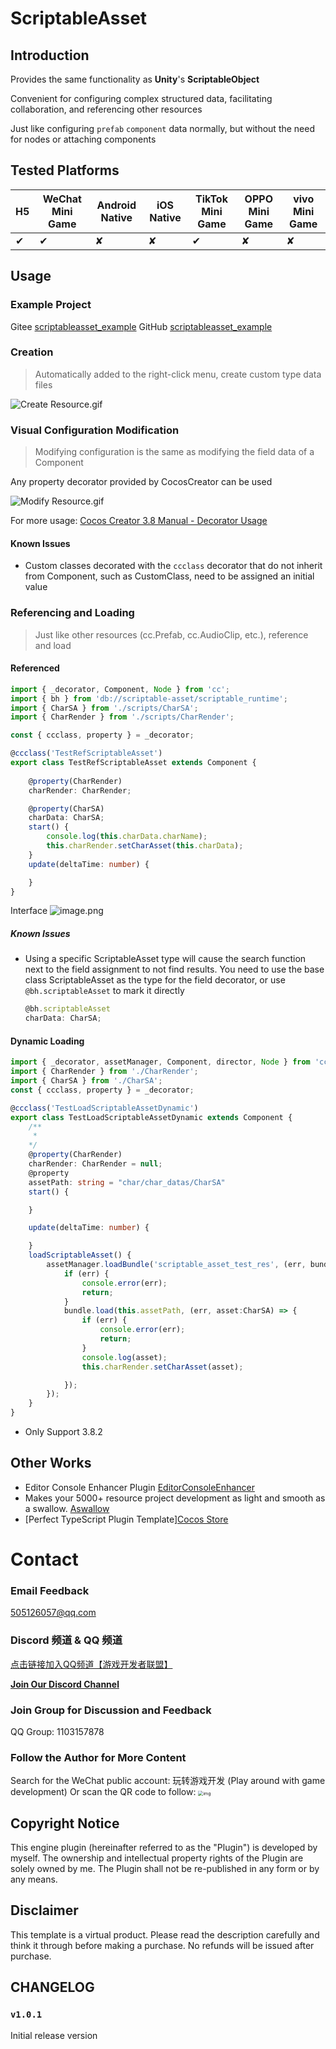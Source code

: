 # ScriptableAsset

## Introduction

Provides the same functionality as **Unity**'s **ScriptableObject**

Convenient for configuring complex structured data, facilitating collaboration, and referencing other resources

Just like configuring `prefab` `component` data normally, but without the need for nodes or attaching components

## Tested Platforms

| H5  | WeChat Mini Game | Android Native | iOS Native | TikTok Mini Game | OPPO Mini Game | vivo Mini Game |
| --- | ---------------- | -------------- | ---------- | --------------- | -------------- | -------------- |
| ✔   | ✔                | ✘              | ✘          | ✔               | ✘              | ✘              |

## Usage
### Example Project
Gitee [scriptableasset_example](https://gitee.com/AIGAMESTUDIO.AILHC/scriptableasset_example)
GitHub [scriptableasset_example](https://github.com/AILHC/scriptableasset_example)
### Creation
> Automatically added to the right-click menu, create custom type data files

![Create Resource.gif](https://cdn.jsdelivr.net/gh/ailhc/picture/img%E5%88%9B%E5%BB%BA%E8%B5%84%E6%BA%90.gif)

### Visual Configuration Modification
> Modifying configuration is the same as modifying the field data of a Component

Any property decorator provided by CocosCreator can be used

![Modify Resource.gif](https://cdn.jsdelivr.net/gh/ailhc/picture/img%E4%BF%AE%E6%94%B9%E8%B5%84%E6%BA%90.gif)

For more usage: [Cocos Creator 3.8 Manual - Decorator Usage](https://docs.cocos.com/creator/manual/zh/scripting/decorator.html#type-%E5%8F%82%E6%95%B0)

#### Known Issues
- Custom classes decorated with the `ccclass` decorator that do not inherit from Component, such as CustomClass, need to be assigned an initial value

### Referencing and Loading
> Just like other resources (cc.Prefab, cc.AudioClip, etc.), reference and load

#### Referenced

```typescript
import { _decorator, Component, Node } from 'cc';
import { bh } from 'db://scriptable-asset/scriptable_runtime';
import { CharSA } from './scripts/CharSA';
import { CharRender } from './scripts/CharRender';

const { ccclass, property } = _decorator;

@ccclass('TestRefScriptableAsset')
export class TestRefScriptableAsset extends Component {
    
    @property(CharRender)
    charRender: CharRender;

    @property(CharSA)
    charData: CharSA;
    start() {
        console.log(this.charData.charName);
        this.charRender.setCharAsset(this.charData);
    }
    update(deltaTime: number) {

    }
}
```

Interface
![image.png](https://cdn.jsdelivr.net/gh/ailhc/picture/img202404302045386.png)

##### Known Issues
- Using a specific ScriptableAsset type will cause the search function next to the field assignment to not find results. You need to use the base class ScriptableAsset as the type for the field decorator, or use `@bh.scriptableAsset` to mark it directly
    ```ts
    @bh.scriptableAsset
    charData: CharSA;
    ```

#### Dynamic Loading

```typescript
import { _decorator, assetManager, Component, director, Node } from 'cc';
import { CharRender } from './CharRender';
import { CharSA } from './CharSA';
const { ccclass, property } = _decorator;

@ccclass('TestLoadScriptableAssetDynamic')
export class TestLoadScriptableAssetDynamic extends Component {
    /**
     * 
    */
    @property(CharRender)
    charRender: CharRender = null;
    @property
    assetPath: string = "char/char_datas/CharSA"
    start() {

    }

    update(deltaTime: number) {

    }
    loadScriptableAsset() {        
        assetManager.loadBundle('scriptable_asset_test_res', (err, bundle) => {
            if (err) {
                console.error(err);
                return;
            }
            bundle.load(this.assetPath, (err, asset:CharSA) => {
                if (err) {
                    console.error(err);
                    return;
                }
                console.log(asset);
                this.charRender.setCharAsset(asset);

            });
        });
    }
}
```



- Only Support 3.8.2

## Other Works

- Editor Console Enhancer Plugin [EditorConsoleEnhancer](https://store.cocos.com/app/detail/6147)
- Makes your 5000+ resource project development as light and smooth as a swallow. [Aswallow](https://store.cocos.com/app/zh/detail/2948)
- [Perfect TypeScript Plugin Template][Cocos Store](https://store.cocos.com/app/detail/2736)

# Contact
### Email Feedback
505126057@qq.com

### Discord 频道 & QQ 频道

[点击链接加入QQ频道【游戏开发者联盟】](https://pd.qq.com/s/12xollzi9)

[**Join Our Discord Channel**](https://discord.com/channels/1233676496049274890/1233676883409768468)


### Join Group for Discussion and Feedback
QQ Group: 1103157878
### Follow the Author for More Content
Search for the WeChat public account: 玩转游戏开发 (Play around with game development)
Or scan the QR code to follow: <img src="https://cdn.jsdelivr.net/gh/ailhc/picture/img202404011944623.png" alt="img" style="zoom:50%;" />

## Copyright Notice

This engine plugin (hereinafter referred to as the "Plugin") is developed by myself. The ownership and intellectual property rights of the Plugin are solely owned by me. The Plugin shall not be re-published in any form or by any means.

## Disclaimer

This template is a virtual product. Please read the description carefully and think it through before making a purchase. No refunds will be issued after purchase.

## CHANGELOG

### `v1.0.1`

Initial release version
